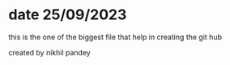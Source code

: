 # date 25/09/2023 
this is the one of the biggest file that help in creating the git hub 

created by nikhil pandey
